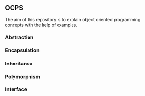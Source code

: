 ## OOPS

The aim of this repository is to explain object oriented programming concepts with the help of examples.
### Abstraction
### Encapsulation
### Inheritance
### Polymorphism
### Interface
